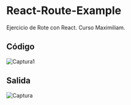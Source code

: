 # React-Route-Example
Ejercicio de Rote con React. Curso Maximiliam.

## Código
![Captura1](https://user-images.githubusercontent.com/7141537/161640913-8f910ab5-0112-428d-a8aa-cc25d907b3fc.PNG)

## Salida
![Captura](https://user-images.githubusercontent.com/7141537/161640915-11e94de9-0cf7-4874-86ee-d36e0a1efc06.PNG)

